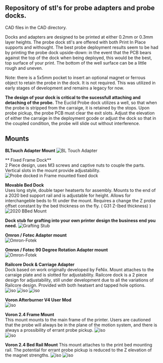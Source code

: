 ## Repository of stl's for probe adapters and probe docks. 

CAD files in the CAD directory. 

Docks and adapters are designed to be printed at either 0.2mm or 0.3mm layer heights. The probe dock stl's are offered with both Print In Place supports and withought. The best probe deployment results seem to be had by printing the probe dock upside-down: in the event that the PCB bears against the top of the dock when being deployed, this would be the best, top surface of your print. The bottom of the well surface can be a little rough and uneven.  

Note: there is a 5x5mm pocket to insert an optional magnet or ferrous object to retain the probe in the dock. It is not required. This was utilized in early stages of development and remains a legacy for now. 

**The design of your dock is critical to the sucessfull attaching and detaching of the probe.** The Euclid Probe dock utilizes a well, so that when the probe is stripped from the carraige, it is retained by the stops. Upon probe pickup, the probe PCB must clear the exit slots. Adjust the elevation of either the carraige in the deployment gcode or adjust the dock so that in the coupled condition, the probe will slide out without interference.   

## Mounts
**BLTouch Adapter Mount**
![BL Touch Adapter](/images/BLT_Adapter.png)   

** Fixed Frame Dock**  
2 Piece design, uses M3 screws and captive nuts to couple the parts. Vertical slots in the mount provide adjustability.     
![Probe docked in Frame mounted fixed dock](/images/Probe_Docked.png)  

**Movable Bed Dock**  
Uses long style, double taper heatserts for assembly. Mounts to the end of a 2020 bed support rail and is adjustable for height. Allows for interchangeble beds to fit under the mount. Requires a change the Z probe offset constant by the bed thickness on the fly. ( G31 Z-(bed thickness) )     
![2020 BBed Mount](/images/2020Rail_Mount.png) 

**Dock stub for grafting into your own printer design the business end you need.** 
![Grafting Stub](/images/Grafting_Stub.png)  

**Omron / Fotec Adapter mount**   
![Omron-Fotek](/images/OmronFotec.png)  

**Omron / Fotec 90 Degree Rotation Adapter mount**   
![Omron-Fotek](/images/OmronFotec90.png)  

**Railcore Dock & Carriage Adapter**  
Dock based on work originally developed by FeNix. Mount attaches to the carraige plate and is slotted for adjustability. 
Railcore dock is a 2 piece design for adjustability, still under development due to all the variations of Railcore design. Provided with both heatsert and tapped hole options.  
![iso](/images/RailCoreE3DV6x2.png)
![iso](/images/RailCoreSchema.png)
![iso](/images/images/RailCoreDock0.png)

**Voron Afterburner V4 User Mod**  
![iso](/images/afterburner-1.8.png) 

**Voron 2.4 Frame Mount**  
This mount mounts to the main frame of the printer. Users are cautioned that the probe will always be in the plane of the motion system, and there is always a prossibility of errant probe pickup. 
![iso](/images/Voron2.4_FrameMount.png)  
![iso](/images/Voron2.4_XRailMount.png)  

**Voron 2.4 Bed Rail Mount**
This mount attaches to the print bed mounting rail. The potential for errant probe pickup is reduced to the Z elevation of the magnet strengths. 
![iso](/images/Voron2.4BedMount.png) 
![iso](/images/Voron2.4BedMount2.png) 
